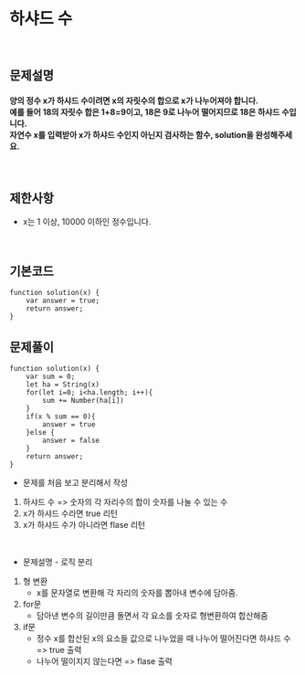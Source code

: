 # 하샤드 수
<br>

## 문제설명
#### 양의 정수 x가 하샤드 수이려면 x의 자릿수의 합으로 x가 나누어져야 합니다. <br>예를 들어 18의 자릿수 합은 1+8=9이고, 18은 9로 나누어 떨어지므로 18은 하샤드 수입니다. <br>자연수 x를 입력받아 x가 하샤드 수인지 아닌지 검사하는 함수, solution을 완성해주세요.

<br>

## 제한사항
* x는 1 이상, 10000 이하인 정수입니다.
<br>

## 기본코드
```
function solution(x) {
    var answer = true;
    return answer;
}
```


## 문제풀이
```
function solution(x) {
    var sum = 0;
    let ha = String(x)
    for(let i=0; i<ha.length; i++){
        sum += Number(ha[i])
    }
    if(x % sum == 0){
        answer = true
    }else {
        answer = false
    }     
    return answer;
}
```
* 문제를 처음 보고 분리해서 작성
1. 하샤드 수 => 숫자의 각 자리수의 합이 숫자를 나눌 수 있는 수
2. x가 하샤드 수라면 true 리턴
3. x가 하샤드 수가 아니라면 flase 리턴

<br>

* 문제설명 - 로직 분리
1. 형 변환
   - x를 문자열로 변환해 각 자리의 숫자를 뽑아내 변수에 담아줌.<br>
2. for문
   - 담아낸 변수의 길이만큼 돌면서 각 요소를 숫자로 형변환하여 합산해줌<br>
3. if문
   - 정수 x를 합산된 x의 요소들 값으로 나누었을 때 나누어 떨어진다면 하샤드 수 => true 출력
   - 나누어 떨이지지 않는다면 => flase 출력
